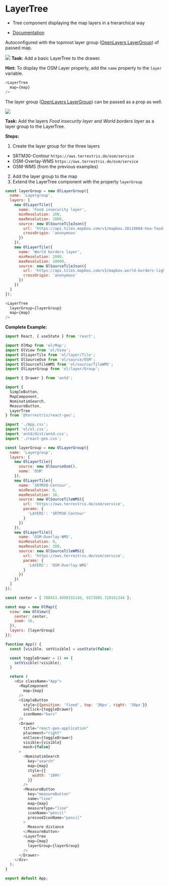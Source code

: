 # LayerTree

* Tree component displaying the map layers in a hierarchical way

* [Documentation](https://terrestris.github.io/react-geo/docs/latest/index.html#!/LayerTree)


Autoconfigured with the topmost layer group ([OpenLayers LayerGroup](https://openlayers.org/en/latest/examples/layer-group.html)) of passed map.

[![](../screenshots/layer_tree.png)](../screenshots/layer_tree.png)
**Task:** Add a basic LayerTree to the drawer.

**Hint:** To display the OSM Layer properly, add the `name` property to the `layer` variable.

```javascript
<LayerTree
  map={map}
/>
```

The layer group ([OpenLayers LayerGroup](https://openlayers.org/en/latest/examples/layer-group.html)) can be passed as a prop as well.

[![](../screenshots/layer_tree_group.png)](../screenshots/layer_tree_group.png)

**Task:** Add the layers _Food insecurity layer_ and _World borders layer_ as a layer group to the LayerTree.

**Steps:**
1. Create the layer group for the three layers
  - SRTM30-Contour `https://ows.terrestris.de/osm/service`
  - OSM-Overlay-WMS `https://ows.terrestris.de/osm/service`
  - OSM-WMS (from the previous examples)
2. Add the layer group to the map
3. Extend the LayerTree component with the property `layerGroup`

```javascript
const layerGroup = new OlLayerGroup({
  name: 'Layergroup',
  layers: [
    new OlLayerTile({
      name: 'Food insecurity layer',
      minResolution: 200,
      maxResolution: 2000,
      source: new OlSourceTileJson({
        url: 'https://api.tiles.mapbox.com/v3/mapbox.20110804-hoa-foodinsecurity-3month.json?secure',
        crossOrigin: 'anonymous'
      })
    }),
    new OlLayerTile({
      name: 'World borders layer',
      minResolution: 2000,
      maxResolution: 20000,
      source: new OlSourceTileJson({
        url: 'https://api.tiles.mapbox.com/v3/mapbox.world-borders-light.json?secure',
        crossOrigin: 'anonymous'
      })
    })
  ]
});
```

```javascript
<LayerTree
  layerGroup={layerGroup}
  map={map}
/>
```

**Complete Example:**
```javascript
import React, { useState } from 'react';

import OlMap from 'ol/Map';
import OlView from 'ol/View';
import OlLayerTile from 'ol/layer/Tile';
import OlSourceOsm from 'ol/source/OSM';
import OlSourceTileWMS from 'ol/source/TileWMS';
import OlLayerGroup from 'ol/layer/Group';

import { Drawer } from 'antd';

import {
  SimpleButton,
  MapComponent,
  NominatimSearch,
  MeasureButton,
  LayerTree
} from '@terrestris/react-geo';

import './App.css';
import 'ol/ol.css';
import 'antd/dist/antd.css';
import './react-geo.css';

const layerGroup = new OlLayerGroup({
  name: 'Layergroup',
  layers: [
    new OlLayerTile({
      source: new OlSourceOsm(),
      name: 'OSM'
    }),
    new OlLayerTile({
      name: 'SRTM30-Contour',
      minResolution: 0,
      maxResolution: 10,
      source: new OlSourceTileWMS({
        url: 'https://ows.terrestris.de/osm/service',
        params: {
          'LAYERS': 'SRTM30-Contour'
        }
      })
    }),
    new OlLayerTile({
      name: 'OSM-Overlay-WMS',
      minResolution: 0,
      maxResolution: 200,
      source: new OlSourceTileWMS({
        url: 'https://ows.terrestris.de/osm/service',
        params: {
          'LAYERS': 'OSM-Overlay-WMS'
        }
      })
    })
  ]
});

const center = [ 788453.4890155146, 6573085.729161344 ];

const map = new OlMap({
  view: new OlView({
    center: center,
    zoom: 16,
  }),
  layers: [layerGroup]
});

function App() {
  const [visible, setVisible] = useState(false);

  const toggleDrawer = () => {
    setVisible(!visible);
  }

  return (
    <div className="App">
      <MapComponent
        map={map}
      />
      <SimpleButton
        style={{position: 'fixed', top: '30px', right: '30px'}}
        onClick={toggleDrawer}
        iconName="bars"
      />
      <Drawer
        title="react-geo-application"
        placement="right"
        onClose={toggleDrawer}
        visible={visible}
        mask={false}
      >
        <NominatimSearch
          key="search"
          map={map}
          style={{
            width: '100%'
          }}
        />
        <MeasureButton
          key="measureButton"
          name="line"
          map={map}
          measureType="line"
          iconName="pencil"
          pressedIconName="pencil"
        >
          Measure distance
        </MeasureButton>
        <LayerTree
          map={map}
          layerGroup={layerGroup}
        />
      </Drawer>
    </div>
  );
}

export default App;
```
